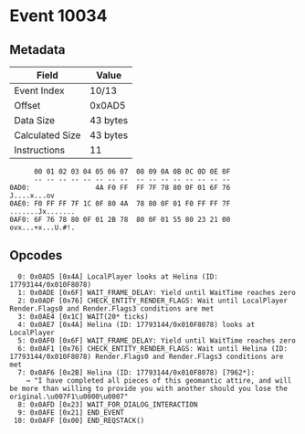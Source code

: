 # Event 10034

## Metadata

| Field           | Value    |
|-----------------|----------|
| Event Index     | 10/13    |
| Offset          | 0x0AD5   |
| Data Size       | 43 bytes |
| Calculated Size | 43 bytes |
| Instructions    | 11       |

```
      00 01 02 03 04 05 06 07  08 09 0A 0B 0C 0D 0E 0F
      -- -- -- -- -- -- -- --  -- -- -- -- -- -- -- --
0AD0:                4A F0 FF  FF 7F 78 80 0F 01 6F 76       J....x...ov
0AE0: F0 FF FF 7F 1C 0F 80 4A  78 80 0F 01 F0 FF FF 7F  .......Jx.......
0AF0: 6F 76 78 80 0F 01 2B 78  80 0F 01 55 80 23 21 00  ovx...+x...U.#!.
```

## Opcodes

```
  0: 0x0AD5 [0x4A] LocalPlayer looks at Helina (ID: 17793144/0x010F8078)
  1: 0x0ADE [0x6F] WAIT_FRAME_DELAY: Yield until WaitTime reaches zero
  2: 0x0ADF [0x76] CHECK_ENTITY_RENDER_FLAGS: Wait until LocalPlayer Render.Flags0 and Render.Flags3 conditions are met
  3: 0x0AE4 [0x1C] WAIT(20* ticks)
  4: 0x0AE7 [0x4A] Helina (ID: 17793144/0x010F8078) looks at LocalPlayer
  5: 0x0AF0 [0x6F] WAIT_FRAME_DELAY: Yield until WaitTime reaches zero
  6: 0x0AF1 [0x76] CHECK_ENTITY_RENDER_FLAGS: Wait until Helina (ID: 17793144/0x010F8078) Render.Flags0 and Render.Flags3 conditions are met
  7: 0x0AF6 [0x2B] Helina (ID: 17793144/0x010F8078) [7962*]:
    → "I have completed all pieces of this geomantic attire, and will be more than willing to provide you with another should you lose the original.\u007F1\u0000\u0007"
  8: 0x0AFD [0x23] WAIT_FOR_DIALOG_INTERACTION
  9: 0x0AFE [0x21] END_EVENT
 10: 0x0AFF [0x00] END_REQSTACK()
```
